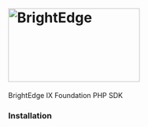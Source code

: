 # <img src="https://raw.githubusercontent.com/sammyyu/be_ixf_php_sdk/master/brightedge.png" height=150 width="267" alt="BrightEdge" />

BrightEdge IX Foundation PHP SDK

### Installation

[CHANGELOG]: ./CHANGELOG.md
